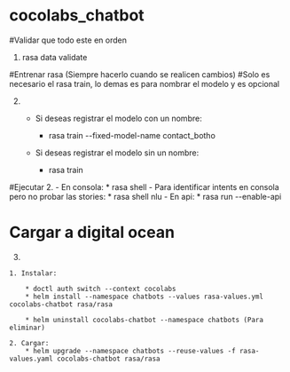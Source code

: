# cocolabs_chatbot

#Validar que todo este en orden
1. rasa data validate

#Entrenar rasa (Siempre hacerlo cuando se realicen cambios)
#Solo es necesario el rasa train, lo demas es para nombrar el modelo y es opcional

2. 
    - Si deseas registrar el modelo con un nombre:
        * rasa train --fixed-model-name contact_botho

    - Si deseas registrar el modelo sin un nombre:
        * rasa train

#Ejecutar
2. 
    - En consola:
        * rasa shell
    - Para identificar intents en consola pero no probar las stories:
        * rasa shell nlu
    - En api:
        * rasa run --enable-api

# Cargar a digital ocean
3. 

    1. Instalar:

        * doctl auth switch --context cocolabs
        * helm install --namespace chatbots --values rasa-values.yml cocolabs-chatbot rasa/rasa

        * helm uninstall cocolabs-chatbot --namespace chatbots (Para eliminar)

    2. Cargar:
        * helm upgrade --namespace chatbots --reuse-values -f rasa-values.yaml cocolabs-chatbot rasa/rasa